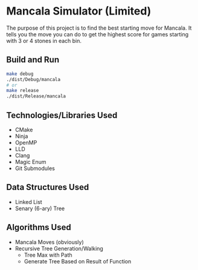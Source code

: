 # Mancala Simulator (Limited)

The purpose of this project is to find the best starting move for Mancala. It
tells you the move you can do to get the highest score for games starting with
3 or 4 stones in each bin.

## Build and Run

```bash
make debug
./dist/Debug/mancala
# or
make release
./dist/Release/mancala
```

## Technologies/Libraries Used

- CMake
- Ninja
- OpenMP
- LLD
- Clang
- Magic Enum
- Git Submodules

## Data Structures Used

- Linked List
- Senary (6-ary) Tree

## Algorithms Used

- Mancala Moves (obviously)
- Recursive Tree Generation/Walking
	- Tree Max with Path
	- Generate Tree Based on Result of Function
